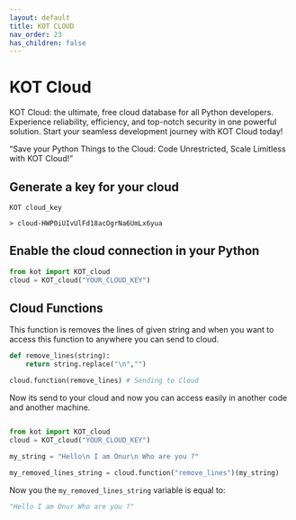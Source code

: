 ```yaml
---
layout: default
title: KOT CLOUD
nav_order: 23
has_children: false
---
```


# KOT Cloud
KOT Cloud: the ultimate, free cloud database for all Python developers. Experience reliability, efficiency, and top-notch security in one powerful solution. Start your seamless development journey with KOT Cloud today!

“Save your Python Things to the Cloud: Code Unrestricted, Scale Limitless with KOT Cloud!”


## Generate a key for your cloud

```console
KOT cloud_key
```
```console
> cloud-HWP0iUIvUlFd18acOgrNa6UmLx6yua

```

## Enable the cloud connection in your Python

```python
from kot import KOT_cloud
cloud = KOT_cloud("YOUR_CLOUD_KEY")
```


## Cloud Functions

This function is removes the lines of given string and when you want to access this function to anywhere you can send to cloud.

```python
def remove_lines(string):
    return string.replace("\n","")

cloud.function(remove_lines) # Sending to Cloud
```

Now its send to your cloud and now you can access easily in another code and another machine.
```python

from kot import KOT_cloud
cloud = KOT_cloud("YOUR_CLOUD_KEY")

my_string = "Hello\n I am Onur\n Who are you ?"

my_removed_lines_string = cloud.function("remove_lines")(my_string)
```

Now you the `my_removed_lines_string` variable is equal to:

```python
"Hello I am Onur Who are you ?"
```



